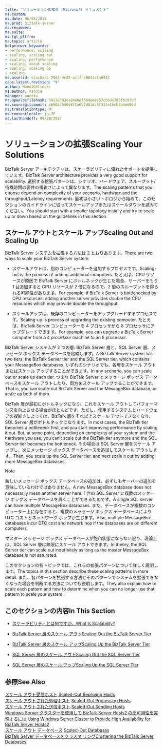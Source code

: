```yaml
---
title: "ソリューションの拡張 |Microsoft ドキュメント"
ms.custom: 
ms.date: 06/08/2017
ms.prod: biztalk-server
ms.reviewer: 
ms.suite: 
ms.tgt_pltfrm: 
ms.topic: article
helpviewer_keywords:
- performance, scaling
- scaling, scaling out
- scaling, performance
- scaling, about scaling
- scaling, scaling up
- scaling
ms.assetid: e2acbaa4-29d3-4c89-ac1f-c0641cfa0442
caps.latest.revision: "9"
author: MandiOhlinger
ms.author: mandia
manager: anneta
ms.openlocfilehash: 5417e303ea8486ef5bdee8e57c66d4783fb197ed
ms.sourcegitcommit: cb908c540d8f1a692d01dc8f313e16cb4b4e696d
ms.translationtype: MT
ms.contentlocale: ja-JP
ms.lasthandoff: 09/20/2017
---
```

# <a name="scaling-your-solutions"></a><span data-ttu-id="0ca1c-102">ソリューションの拡張</span><span class="sxs-lookup"><span data-stu-id="0ca1c-102">Scaling Your Solutions</span></span>
<span data-ttu-id="0ca1c-103">BizTalk Server アーキテクチャは、スケーラビリティに優れたサポートを提供しています。</span><span class="sxs-lookup"><span data-stu-id="0ca1c-103">BizTalk Server architecture provides a very good support for scalability.</span></span> <span data-ttu-id="0ca1c-104">選択する拡張パターンは、シナリオ、ハードウェア、スループット/待機時間の要件の複雑さによって異なります。</span><span class="sxs-lookup"><span data-stu-id="0ca1c-104">The scaling patterns that you choose depend on complexity of your scenario, hardware and the throughput/Latency requirements.</span></span> <span data-ttu-id="0ca1c-105">最初は小さいトポロジから始めて、このセクションのガイドラインに従ってスケールアップまたはスケールダウンを試みてください。</span><span class="sxs-lookup"><span data-stu-id="0ca1c-105">You should start with a smaller topology initially and try to scale-up or down based on the guidelines in this section.</span></span>  
  
## <a name="scaling-out-and-scaling-up"></a><span data-ttu-id="0ca1c-106">スケール アウトとスケール アップ</span><span class="sxs-lookup"><span data-stu-id="0ca1c-106">Scaling Out and Scaling Up</span></span>  
 <span data-ttu-id="0ca1c-107">BizTalk Server システムを拡張する方法は 2 とおりあります。</span><span class="sxs-lookup"><span data-stu-id="0ca1c-107">There are two ways to scale your BizTalk Server system:</span></span>  
  
-   <span data-ttu-id="0ca1c-108">スケールアウトは、別のコンピューターを追加するプロセスです。</span><span class="sxs-lookup"><span data-stu-id="0ca1c-108">Scaling-out is the process of adding additional computers.</span></span> <span data-ttu-id="0ca1c-109">たとえば、CPU リソースが原因で BizTalk Server にボトルネックが生じた場合、サーバーをもう 1 台追加すると CPU リソースが 2 倍になるので、2 倍のスループットを得られる可能性があります。</span><span class="sxs-lookup"><span data-stu-id="0ca1c-109">For example, if BizTalk Server is bottlenecked by CPU resources, adding another server provides double the CPU resources which may provide double the throughput.</span></span>  
  
-   <span data-ttu-id="0ca1c-110">スケールアップは、既存のコンピューターをアップグレードするプロセスです。</span><span class="sxs-lookup"><span data-stu-id="0ca1c-110">Scaling-up is process of upgrading the existing computer.</span></span> <span data-ttu-id="0ca1c-111">たとえば、BizTalk Server コンピューターを 4 プロセッサから 8 プロセッサにアップグレードできます。</span><span class="sxs-lookup"><span data-stu-id="0ca1c-111">For example, you can upgrade a BizTalk Server computer from a 4 processor machine to an 8 processor.</span></span>  
  
 <span data-ttu-id="0ca1c-112">BizTalk Server システムが 2 つの層: BizTalk Server 層と、SQL Server 層、メッセージ ボックス データベースを格納します。</span><span class="sxs-lookup"><span data-stu-id="0ca1c-112">A BizTalk Server system has two tiers: the BizTalk Server tier and the SQL Server tier, which contains your MessageBox databases.</span></span> <span data-ttu-id="0ca1c-113">いずれのシナリオでも、各層をスケール アウトまたはスケール アップすることができます。</span><span class="sxs-lookup"><span data-stu-id="0ca1c-113">In any scenario, you can scale out or scale up each tier.</span></span> <span data-ttu-id="0ca1c-114">つまり BizTalk Server とメッセージ ボックス データベースをスケール アウトしたり、両方をスケール アップすることができます。</span><span class="sxs-lookup"><span data-stu-id="0ca1c-114">That is, you can scale-out BizTalk Server and the MessageBox database, or scale up both of them.</span></span>  
  
 <span data-ttu-id="0ca1c-115">BizTalk 層が最初にボトルネックになり、これをスケール アウトしてパフォーマンスを向上させる場合がほとんどです。ただし、使用するシステムとハードウェアの複雑さによっては、BizTalk 層をそれ以上スケール アウトできなくなり、SQL Server 層がボトルネックになります。</span><span class="sxs-lookup"><span data-stu-id="0ca1c-115">In most cases, the BizTalk tier becomes a bottleneck first, and you start improving performance by scaling it out. But, at some point, depending on complexity of your system and the hardware you use, you can’t scale out the BizTalk tier anymore and the SQL Server tier becomes the bottleneck.</span></span> <span data-ttu-id="0ca1c-116">その場合は SQL Server 層をスケール アップし、次にメッセージ ボックス データベースを追加してスケール アウトします。</span><span class="sxs-lookup"><span data-stu-id="0ca1c-116">Then, you scale up the SQL Server tier, and next scale it out by adding more MessageBox databases.</span></span>  
  
> [!NOTE]
>  <span data-ttu-id="0ca1c-117">新しいメッセージ ボックス データベースの追加は、必ずしもサーバーの追加を意味しているわけではありません。</span><span class="sxs-lookup"><span data-stu-id="0ca1c-117">A new MessageBox database does not necessarily mean another server here.</span></span> <span data-ttu-id="0ca1c-118">1 台の SQL Server に複数のメッセージ ボックス データベースを置くことができるためです。</span><span class="sxs-lookup"><span data-stu-id="0ca1c-118">A single SQL server can have multiple MessageBox databases.</span></span> <span data-ttu-id="0ca1c-119">また、データベースが複数のコンピューター上に存在すると、複数のメッセージ ボックス データベースにより DTC コストとネットワーク ホップが生じます。</span><span class="sxs-lookup"><span data-stu-id="0ca1c-119">Also, multiple MessageBox databases incur DTC cost and network hop if the databases are on different computers.</span></span>  
  
 <span data-ttu-id="0ca1c-120">マスター メッセージ ボックス データベースが飽和状態にならない限り、理論上は、SQL Server 層は無限にスケール アウトできます。</span><span class="sxs-lookup"><span data-stu-id="0ca1c-120">In theory, the SQL Server tier can scale out indefinitely as long as the master MessageBox database is not saturated.</span></span>  
  
 <span data-ttu-id="0ca1c-121">このセクションの各トピックでは、これらの拡張パターンについて詳しく説明します。</span><span class="sxs-lookup"><span data-stu-id="0ca1c-121">The topics in this section describe these scaling patterns in more detail.</span></span> <span data-ttu-id="0ca1c-122">また、各パターンを拡張する方法とそのパターンでシステムを拡張できなくなった場合を判断する方法についても説明します。</span><span class="sxs-lookup"><span data-stu-id="0ca1c-122">They also explain how to scale each pattern and how to determine when you can no longer use that pattern to scale your system.</span></span>  
  
## <a name="in-this-section"></a><span data-ttu-id="0ca1c-123">このセクションの内容</span><span class="sxs-lookup"><span data-stu-id="0ca1c-123">In This Section</span></span>  
  
-   [<span data-ttu-id="0ca1c-124">スケーラビリティとは何ですか。</span><span class="sxs-lookup"><span data-stu-id="0ca1c-124">What Is Scalability?</span></span>](../core/what-is-scalability.md)  
  
-   [<span data-ttu-id="0ca1c-125">BizTalk Server 層のスケール アウト</span><span class="sxs-lookup"><span data-stu-id="0ca1c-125">Scaling Out the BizTalk Server Tier</span></span>](../core/scaling-out-the-biztalk-server-tier.md)  
  
-   [<span data-ttu-id="0ca1c-126">BizTalk Server 層のスケール アップ</span><span class="sxs-lookup"><span data-stu-id="0ca1c-126">Scaling Up the BizTalk Server Tier</span></span>](../core/scaling-up-the-biztalk-server-tier.md)  
  
-   [<span data-ttu-id="0ca1c-127">SQL Server 層のスケール アウト</span><span class="sxs-lookup"><span data-stu-id="0ca1c-127">Scaling Out the SQL Server Tier</span></span>](../core/scaling-out-the-sql-server-tier.md)  
  
-   [<span data-ttu-id="0ca1c-128">SQL Server 層のスケール アップ</span><span class="sxs-lookup"><span data-stu-id="0ca1c-128">Scaling Up the SQL Server Tier</span></span>](../core/scaling-up-the-sql-server-tier.md)  
  
## <a name="see-also"></a><span data-ttu-id="0ca1c-129">参照</span><span class="sxs-lookup"><span data-stu-id="0ca1c-129">See Also</span></span>  
 <span data-ttu-id="0ca1c-130">[スケール アウト受信ホスト](../core/scaled-out-receiving-hosts.md) </span><span class="sxs-lookup"><span data-stu-id="0ca1c-130">[Scaled-Out Receiving Hosts](../core/scaled-out-receiving-hosts.md) </span></span>  
 <span data-ttu-id="0ca1c-131">[スケール アウトされた処理ホスト](../core/scaled-out-processing-hosts.md) </span><span class="sxs-lookup"><span data-stu-id="0ca1c-131">[Scaled-Out Processing Hosts](../core/scaled-out-processing-hosts.md) </span></span>  
 <span data-ttu-id="0ca1c-132">[スケール アウトされた送信ホスト](../core/scaled-out-sending-hosts.md) </span><span class="sxs-lookup"><span data-stu-id="0ca1c-132">[Scaled-Out Sending Hosts](../core/scaled-out-sending-hosts.md) </span></span>  
 <span data-ttu-id="0ca1c-133">[Windows Server クラスターを使用して BizTalk Server Hosts2 の高可用性を実現するには](../core/use-windows-cluster-to-provide-high-availability-for-biztalk-hosts.md) </span><span class="sxs-lookup"><span data-stu-id="0ca1c-133">[Using Windows Server Cluster to Provide High Availability for BizTalk Server Hosts2](../core/use-windows-cluster-to-provide-high-availability-for-biztalk-hosts.md) </span></span>  
 <span data-ttu-id="0ca1c-134">[スケール アウト データベース](../core/scaled-out-databases.md) </span><span class="sxs-lookup"><span data-stu-id="0ca1c-134">[Scaled-Out Databases](../core/scaled-out-databases.md) </span></span>  
 [<span data-ttu-id="0ca1c-135">BizTalk Server データベースをクラスタ リング</span><span class="sxs-lookup"><span data-stu-id="0ca1c-135">Clustering the BizTalk Server Databases</span></span>](../core/clustering-the-biztalk-server-databases1.md)